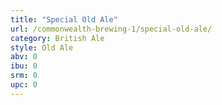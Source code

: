 ```yaml
---
title: "Special Old Ale"
url: /commonwealth-brewing-1/special-old-ale/
category: British Ale
style: Old Ale
abv: 0
ibu: 0
srm: 0
upc: 0
---
```


